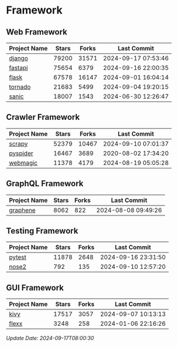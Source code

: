 # Framework

## Web Framework
| Project Name | Stars | Forks | Last Commit |
| ------------ | ----- | ----- | ----------- |
| [django](https://github.com/django/django) | 79200 | 31571 | 2024-09-17 07:53:46 |
| [fastapi](https://github.com/fastapi/fastapi) | 75654 | 6379 | 2024-09-16 22:00:35 |
| [flask](https://github.com/pallets/flask) | 67578 | 16147 | 2024-09-01 16:04:14 |
| [tornado](https://github.com/tornadoweb/tornado) | 21683 | 5499 | 2024-09-04 19:20:15 |
| [sanic](https://github.com/sanic-org/sanic) | 18007 | 1543 | 2024-06-30 12:26:47 |

## Crawler Framework
| Project Name | Stars | Forks | Last Commit |
| ------------ | ----- | ----- | ----------- |
| [scrapy](https://github.com/scrapy/scrapy) | 52379 | 10467 | 2024-09-10 07:01:37 |
| [pyspider](https://github.com/binux/pyspider) | 16467 | 3689 | 2020-08-02 17:34:20 |
| [webmagic](https://github.com/code4craft/webmagic) | 11378 | 4179 | 2024-08-19 05:05:28 |

## GraphQL Framework
| Project Name | Stars | Forks | Last Commit |
| ------------ | ----- | ----- | ----------- |
| [graphene](https://github.com/graphql-python/graphene) | 8062 | 822 | 2024-08-08 09:49:26 |

## Testing Framework
| Project Name | Stars | Forks | Last Commit |
| ------------ | ----- | ----- | ----------- |
| [pytest](https://github.com/pytest-dev/pytest) | 11878 | 2648 | 2024-09-16 23:31:50 |
| [nose2](https://github.com/nose-devs/nose2) | 792 | 135 | 2024-09-10 12:57:20 |

## GUI Framework
| Project Name | Stars | Forks | Last Commit |
| ------------ | ----- | ----- | ----------- |
| [kivy](https://github.com/kivy/kivy) | 17517 | 3057 | 2024-09-07 10:13:13 |
| [flexx](https://github.com/flexxui/flexx) | 3248 | 258 | 2024-01-06 22:16:26 |

*Update Date: 2024-09-17T08:00:30*
